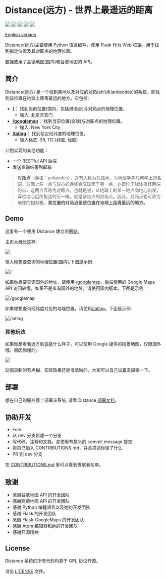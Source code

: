 # Distance(远方) - 世界上最遥远的距离

![][badge-author] ![][badge-build] ![][badge-version] ![][badge-python] ![][badge-license]

[English version][readme-en]

Distance(远方)主要使用 Python 语言编写，使用 Flask 作为 Web 框架，用于找到指定位置及其对跖点的地理位置。

数据使用了高德地图(国内)和谷歌地图的 API。


## 简介

Distance(远方) 是一个找到某地以及对应的对跖(zhí)点(antipodes)的系统，即找到该位置在地球上距离最远的地方。它包括:

- [**/**][home]： 找到当前位置(国内，包括港澳台)与对跖点的地理位置。
  - 输入: 北京天安门
- [**/googlemap**][googlemap]： 找到当前位置(全球)与对跖点的地理位置。
  - 输入: New York City
- [**/latlng**][latlng]： 找到给定经纬度的地理位置。
  - 输入格式: 39, 112 (纬度, 经度)


计划实现的其他功能：

- 一个 RESTful API 后端
- 发送查询结果到邮箱

> **对跖点**（英语：antipodes），亦有人称为对跖地，为地理学与几何学上的名词。球面上任一点与球心的连线会交球面于另一点，亦即位于球体直径两端的点，这两点互称为对跖点。也就是说，从地球上的某一地点向地心出发，穿过地心后所抵达的另一端，就是该地点的对跖点。因此，对跖点也可称为地球的相对极。**某位置的对跖点是该位置在地球上距离最远的地方。**

## Demo

这里有一个使用 Distance 建立的[网站][home]。

主页大概长这样:

![](http://ww1.sinaimg.cn/large/647dc635ly1fegrbro6hgj20zz0hzmxp.jpg)


输入你想要查询的地理位置(国内),下图是示例:

![/](http://ww1.sinaimg.cn/large/647dc635ly1fegrf68boog21hb0q01kz.gif)


如果你想要查询国外的地址，请使用 [/googlemap][googlemap]。后端使用的 Google Maps API 访问较慢，如果不是查询国外的地址，请使用国内版本。下图是示例:

![/googlemap](http://ww1.sinaimg.cn/large/647dc635ly1fegrmeii8yg21hb0q3hdt.gif)


如果你想查询经纬度对应的地理位置，请使用[/latlng][latlng]。下面是示例:

![/latlng](http://ww1.sinaimg.cn/large/647dc635ly1fegrrtiu4jg21h80pz7wi.gif)

### 其他玩法

如果你想看看远方到底是什么样子，可以使用 Google 提供的街景地图，仅限国外哦。原因你懂的。

![](http://ww1.sinaimg.cn/large/647dc635ly1fegs4mq2dgg20i90jpb2g.gif)

动图录制的有点糊，实际效果还是很清晰的，大家可以自己试着去探索一下。

## 部署

想在自己的服务器上部署该系统, 请看 Distance [部署文档][deploy-doc]。

## 协助开发

- Fork
- 从 dev 分支新建一个分支
- 写代码，注释和文档，并使用有意义的 commit message 提交
- 将自己加入 CONTRIBUTIONS.md，并且描述你做了什么
- PR 到 dev 分支

在 [CONTRIBUTIONS.md][contributors] 里可以看到贡献者名单。


## 致谢

- 感谢谷歌地图 API 的开发团队
- 感谢高德地图 API 的开发团队
- 感谢 Python 编程语言以及她的开发团队
- 感谢 Flask 的开发团队
- 感谢 Flask-GoogleMaps 的开发团队
- 感谢 Atom 编辑器和她的开发团队
- 感谢开源精神

## License

Distance 系统的所有代码均基于 GPL 协议开源。

详见 [LICENSE][license] 文件。

[readme-en]: https://github.com/RayYu03/Distance/blob/master/README.md

[badge-author]: https://img.shields.io/badge/Author-RayYu03-blue.svg
[badge-build]: https://img.shields.io/badge/build-passing-brightgreen.svg
[badge-version]: https://img.shields.io/badge/version-0.1.0-blue.svg
[badge-license]: https://img.shields.io/badge/license-GPL-blue.svg
[badge-python]: https://img.shields.io/badge/pythin-3.5%2C%203.6-blue.svg

[badge-python]: https://img.shields.io/badge/pythin-3.5%2C%203.6-blue.svg


[home]: http://thefurthestdistance.xyz/
[googlemap]: http://thefurthestdistance.xyz/googlemap
[latlng]: http://thefurthestdistance.xyz/latlng


[contributors]: https://github.com/RayYu03/Distance/blob/master/CONTRIBUTIONS.md

[deploy-doc]: https://github.com/RayYu03/Distance/blob/master/deploy.zh.md

[license]: https://github.com/RayYu03/Distance/blob/master/LICENSE
